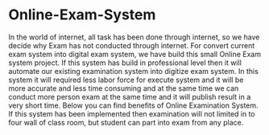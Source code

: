 # Online-Exam-System
In the world of internet, all task has been done through internet, so we have decide why Exam has not conducted through internet. For convert current exam system into digital exam system, we have build this small Online Exam system project. If this system has build in professional level then it will automate our existing examination system into digitize exam system. In this system it will required less labor force for execute system and it will be more accurate and less time consuming and at the same time we can conduct more person exam at the same time and it will publish result in a very short time. Below you can find benefits of Online Examination System. If this system has been implemented then examination will not limited in to four wall of class room, but student can part into exam from any place.
